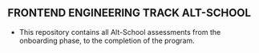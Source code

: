 ## FRONTEND ENGINEERING TRACK ALT-SCHOOL
- This repository contains all Alt-School assessments from the onboarding phase, to the completion of the program.
